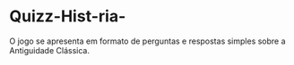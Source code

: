 # Quizz-Hist-ria-
O jogo se apresenta em formato de perguntas e respostas simples sobre a Antiguidade Clássica.
